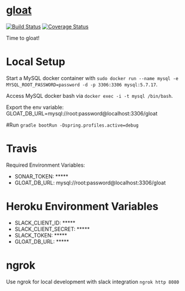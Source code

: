 # [gloat](https://vandiedakaf.github.io/)

[![Build Status](https://travis-ci.org/vandiedakaf/gloat.svg?branch=master)](https://travis-ci.org/vandiedakaf/gloat) [![Coverage Status](https://coveralls.io/repos/github/vandiedakaf/gloat/badge.svg)](https://coveralls.io/github/vandiedakaf/gloat)

Time to gloat!

# Local Setup
Start a MySQL docker container with `sudo docker run --name mysql -e MYSQL_ROOT_PASSWORD=password -d -p 3306:3306 mysql:5.7.17`.

Access MySQL docker bash via `docker exec -i -t mysql /bin/bash`.

Export the env variable: GLOAT_DB_URL=mysql://root:password@localhost:3306/gloat

#Run
`gradle bootRun -Dspring.profiles.active=debug`

# Travis
Required Environment Variables:
* SONAR_TOKEN: *****
* GLOAT_DB_URL: mysql://root:password@localhost:3306/gloat

# Heroku Environment Variables
* SLACK_CLIENT_ID: *****
* SLACK_CLIENT_SECRET: *****
* SLACK_TOKEN: *****
* GLOAT_DB_URL: *****

# ngrok
Use ngrok for local development with slack integration
`ngrok http 8080`